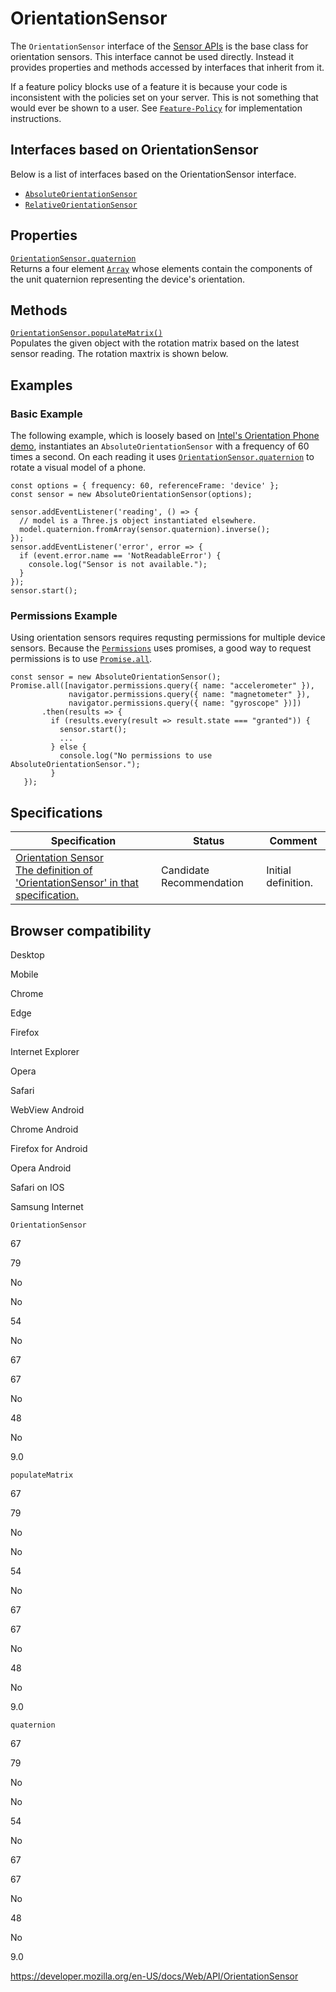 # OrientationSensor

The `OrientationSensor` interface of the [Sensor APIs](sensor_apis) is the base class for orientation sensors. This interface cannot be used directly. Instead it provides properties and methods accessed by interfaces that inherit from it.

If a feature policy blocks use of a feature it is because your code is inconsistent with the policies set on your server. This is not something that would ever be shown to a user. See [`Feature-Policy`](https://developer.mozilla.org/en-US/docs/Web/HTTP/Headers/Feature-Policy) for implementation instructions.

## Interfaces based on OrientationSensor

Below is a list of interfaces based on the OrientationSensor interface.

- [`AbsoluteOrientationSensor`](absoluteorientationsensor)
- [`RelativeOrientationSensor`](relativeorientationsensor)

## Properties

[`OrientationSensor.quaternion`](orientationsensor/quaternion)  
Returns a four element [`Array`](https://developer.mozilla.org/en-US/docs/Web/JavaScript/Reference/Global_Objects/Array) whose elements contain the components of the unit quaternion representing the device's orientation.

## Methods

[`OrientationSensor.populateMatrix()`](orientationsensor/populatematrix)  
Populates the given object with the rotation matrix based on the latest sensor reading. The rotation maxtrix is shown below.

## Examples

### Basic Example

The following example, which is loosely based on [Intel's Orientation Phone demo](https://intel.github.io/generic-sensor-demos/orientation-phone/), instantiates an `AbsoluteOrientationSensor` with a frequency of 60 times a second. On each reading it uses [`OrientationSensor.quaternion`](orientationsensor/quaternion) to rotate a visual model of a phone.

    const options = { frequency: 60, referenceFrame: 'device' };
    const sensor = new AbsoluteOrientationSensor(options);

    sensor.addEventListener('reading', () => {
      // model is a Three.js object instantiated elsewhere.
      model.quaternion.fromArray(sensor.quaternion).inverse();
    });
    sensor.addEventListener('error', error => {
      if (event.error.name == 'NotReadableError') {
        console.log("Sensor is not available.");
      }
    });
    sensor.start();

### Permissions Example

Using orientation sensors requires requsting permissions for multiple device sensors. Because the [`Permissions`](permissions) uses promises, a good way to request permissions is to use [`Promise.all`](https://developer.mozilla.org/en-US/docs/Web/JavaScript/Reference/Global_Objects/Promise/all).

    const sensor = new AbsoluteOrientationSensor();
    Promise.all([navigator.permissions.query({ name: "accelerometer" }),
                 navigator.permissions.query({ name: "magnetometer" }),
                 navigator.permissions.query({ name: "gyroscope" })])
           .then(results => {
             if (results.every(result => result.state === "granted")) {
               sensor.start();
               ...
             } else {
               console.log("No permissions to use AbsoluteOrientationSensor.");
             }
       });

## Specifications

<table><thead><tr class="header"><th>Specification</th><th>Status</th><th>Comment</th></tr></thead><tbody><tr class="odd"><td><a href="https://www.w3.org/TR/orientation-sensor/#orientationsensor-interface">Orientation Sensor<br />
<span class="small">The definition of 'OrientationSensor' in that specification.</span></a></td><td><span class="spec-cr">Candidate Recommendation</span></td><td>Initial definition.</td></tr></tbody></table>

## Browser compatibility

Desktop

Mobile

Chrome

Edge

Firefox

Internet Explorer

Opera

Safari

WebView Android

Chrome Android

Firefox for Android

Opera Android

Safari on IOS

Samsung Internet

`OrientationSensor`

67

79

No

No

54

No

67

67

No

48

No

9.0

`populateMatrix`

67

79

No

No

54

No

67

67

No

48

No

9.0

`quaternion`

67

79

No

No

54

No

67

67

No

48

No

9.0

<a href="https://developer.mozilla.org/en-US/docs/Web/API/OrientationSensor" class="_attribution-link">https://developer.mozilla.org/en-US/docs/Web/API/OrientationSensor</a>
